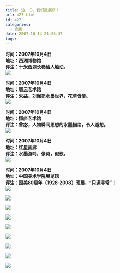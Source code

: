 ```yaml
---
title: 这一日，我们逛展厅！
url: 427.html
id: 427
categories:
  - 会展
date: 2007-10-14 21:56:37
tags:
---
```


**时间：2007年10月4日  
地址：西湖博物馆  
评注：十米西湖长卷给人触动。**  
![](/images/attachments/month_0710/320071014174218.jpg)  
  
**时间：2007年10月4日  
地址：唐云艺术馆  
评注：朱益、刘伽郡水墨世界，花草皆情。**  
![](/images/attachments/month_0710/220071014174129.jpg)  
  
**时间：2007年10月4日  
地址：恒庐艺术馆  
评注：曾宓，人物瞬间思想的水墨描绘，令人遐想。**  
![](/images/attachments/month_0710/02007101418134.jpg)  
  
**时间：2007年10月4日  
地址：红星画廊  
评注：水墨游吟，像诗，似歌。**  
![](/images/attachments/month_0710/v2007101418217.jpg)  
  
**时间：2007年10月4日  
地址：中国美术学院展览馆  
评注：国美80周年（1928-2008）预展，“只道寻常”！**  
![](/images/attachments/month_0710/h2007101418355.jpg)  
  
![](/images/attachments/month_0710/k200710141847.jpg)  
  
![](/images/attachments/month_0710/h2007101418421.jpg)  
  
![](/images/attachments/month_0710/72007101418439.jpg)  
  
![](/images/attachments/month_0710/q2007101418454.jpg)  
  
![](/images/attachments/month_0710/v2007101418511.jpg)  
  
![](/images/attachments/month_0710/w2007101418528.jpg)  
  
![](/images/attachments/month_0710/l2007101418541.jpg)  
  
![](/images/attachments/month_0710/52007101418554.jpg)